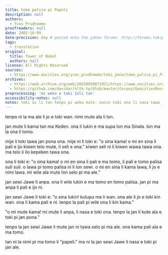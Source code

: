 ```yaml
---
title: tomo palisa pi Papeli
description: null
authors:
  - Yves Prudhomme
proofreaders: null
date: 2002-10-09
date-precision: day # posted onto the yahoo forums. http://forums.tokipona.org/viewtopic.php?t=69 
tags:
  - translation
original:
  title: Tower of Babel
  authors: null
license: All Rights Reserved
sources:
  - https://www.oocities.org/yves_prudhomme/toki_pona/tomo_palisa_pi_Papeli.html
archives:
  - https://web.archive.org/web/20250930071921/https://www.oocities.org/yves_prudhomme/toki_pona/tomo_palisa_pi_Papeli.html
  - https://github.com/davidar/nltk-tp/blob/master/Corpus/GeocitiesRecovered/Yves%20Prudhomme/YP%20tower%20of%20babel%20tp%20only.txt
preprocessing: 'mi weka e toki Inli tan'
accessibility-notes: null
notes: toki ni li tan tenpo pi weka mute. nasin toki ona li nasa tawa jan toki pi tenpo ni.
---
```

tenpo ni la ma ale li jo e toki wan. nimi mute ala li lon.

jan mute li kama tan ma Keden. ona li lukin e ma supa lon ma Sinala. lon ma la ona li tomo.

mije li toki tawa jan pona ona. mije ni li toki e: "o sina kama! o mi en sina li pali e ijo kiwen telo mute, li seli e ona." kiwen seli ni li kiwen wawa tawa ona. ma telo li ilo kepeken tawa ona.

ona li toki e: "o sina kama! o mi en sina li pali e ma tomo, li pali e tomo palisa suli suli. o lawa pi tomo palisa ni li lon sewi. o mi en sina li kama lawa, li jo e nimi lawa. mi wile ala mute lon selo pi ma ale."

jan sewi Jawe li anpa. ona li wile lukin e ma tomo en tomo palisa. jan pi ma anpa li pali e ijo ni.

jan sewi Jawe li toki e: "o sina lukin! kulupu ma li wan. ona ale li jo e toki kin wan. ona li kama pali e ni. tenpo la pali pi wile ona li kin kama."

"o mi mute kama! mi mute li anpa, li nasa e toki ona. tenpo la jan li kute ala e toki pi jan pona."

tenpo la jan sewi Jawe li mute jan ni tawa selo pi ma ale. ona kama pali ala e ma tomo.

tan ni la nimi pi ma tomo li "papeli." ma ni la jan sewi Jawe li nasa e toki pi jan ale. 